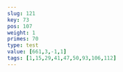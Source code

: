 ```yaml
---
slug: 121
key: 73
pos: 107
weight: 1
primes: 70
type: test
value: [661,3,-1,1]
tags: [1,15,29,41,47,50,93,106,112]
---
```

